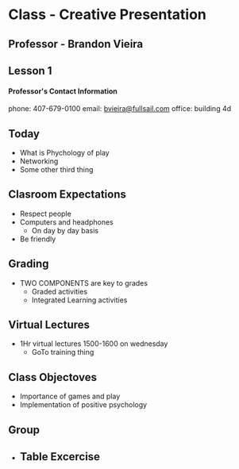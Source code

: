 # Class - Creative Presentation

## Professor - Brandon Vieira

## Lesson 1

#### Professor's Contact Information

phone: 407-679-0100
email: bvieira@fullsail.com
office: building 4d

## Today

-   What is Phychology of play
-   Networking
-   Some other third thing

## Clasroom Expectations

-   Respect people
-   Computers and headphones
    -   On day by day basis
-   Be friendly

## Grading

-   TWO COMPONENTS are key to grades
    -   Graded activities
    -   Integrated Learning activities

## Virtual Lectures

-   1Hr virtual lectures 1500-1600 on wednesday
    -   GoTo training thing

## Class Objectoves

-   Importance of games and play
-   Implementation of positive psychology

## Group

-   Table Excercise
    -
